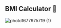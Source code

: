 ## BMI Calculator 📱 
![photo1677975719 (1)](https://user-images.githubusercontent.com/75640701/222935175-af949c34-829a-47ab-85d9-888ab3f7ef57.jpeg)
